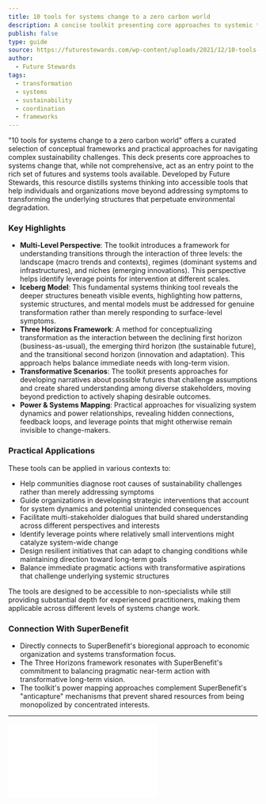 ```yaml
---
title: 10 tools for systems change to a zero carbon world
description: A concise toolkit presenting core approaches to systemic transformation for sustainability, offering practical frameworks for understanding and addressing complex climate challenges.
publish: false
type: guide
source: https://futurestewards.com/wp-content/uploads/2021/12/10-tools-for-systems-change-to-a-zero-carbon-world.pdf
author:
  - Future Stewards
tags:
  - transformation
  - systems
  - sustainability
  - coordination
  - frameworks
---
```


"10 tools for systems change to a zero carbon world" offers a curated selection of conceptual frameworks and practical approaches for navigating complex sustainability challenges. This deck presents core approaches to systems change that, while not comprehensive, act as an entry point to the rich set of futures and systems tools available. Developed by Future Stewards, this resource distills systems thinking into accessible tools that help individuals and organizations move beyond addressing symptoms to transforming the underlying structures that perpetuate environmental degradation.

### Key Highlights
- **Multi-Level Perspective**: The toolkit introduces a framework for understanding transitions through the interaction of three levels: the landscape (macro trends and contexts), regimes (dominant systems and infrastructures), and niches (emerging innovations). This perspective helps identify leverage points for intervention at different scales.
- **Iceberg Model**: This fundamental systems thinking tool reveals the deeper structures beneath visible events, highlighting how patterns, systemic structures, and mental models must be addressed for genuine transformation rather than merely responding to surface-level symptoms.
- **Three Horizons Framework**: A method for conceptualizing transformation as the interaction between the declining first horizon (business-as-usual), the emerging third horizon (the sustainable future), and the transitional second horizon (innovation and adaptation). This approach helps balance immediate needs with long-term vision.
- **Transformative Scenarios**: The toolkit presents approaches for developing narratives about possible futures that challenge assumptions and create shared understanding among diverse stakeholders, moving beyond prediction to actively shaping desirable outcomes.
- **Power & Systems Mapping**: Practical approaches for visualizing system dynamics and power relationships, revealing hidden connections, feedback loops, and leverage points that might otherwise remain invisible to change-makers.

### Practical Applications

These tools can be applied in various contexts to:

- Help communities diagnose root causes of sustainability challenges rather than merely addressing symptoms
- Guide organizations in developing strategic interventions that account for system dynamics and potential unintended consequences
- Facilitate multi-stakeholder dialogues that build shared understanding across different perspectives and interests
- Identify leverage points where relatively small interventions might catalyze system-wide change
- Design resilient initiatives that can adapt to changing conditions while maintaining direction toward long-term goals
- Balance immediate pragmatic actions with transformative aspirations that challenge underlying systemic structures

The tools are designed to be accessible to non-specialists while still providing substantial depth for experienced practitioners, making them applicable across different levels of systems change work.

### Connection With SuperBenefit

- Directly connects to SuperBenefit's bioregional approach to economic organization and systems transformation focus.
- The Three Horizons framework resonates with SuperBenefit's commitment to balancing pragmatic near-term action with transformative long-term vision.
- The toolkit's power mapping approaches complement SuperBenefit's "anticapture" mechanisms that prevent shared resources from being monopolized by concentrated interests.

---

![](attachments/10-tools-for-systems-change-to-a-zero-carbon-world.pdf)